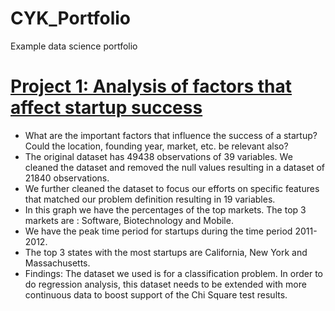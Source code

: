 # CYK_Portfolio
Example data science portfolio

# [Project 1: Analysis of factors that affect startup success](https://github.com/CYKDataWorld/CYK_Portfolio/blob/main/Final%20Project.pdf)
* What are the important factors that influence the success of a startup? Could the location, founding year, market, etc. be relevant also?
* The original dataset has 49438 observations of 39 variables. We cleaned the dataset and removed the null values resulting in a dataset of 21840 observations. 
* We further cleaned the dataset to focus our efforts on specific features that matched our problem definition resulting in 19 variables.
* In this graph we have the percentages of the top markets. The top 3 markets are : Software, Biotechnology and Mobile.
* We have the peak time period for startups during the time period 2011-2012.
* The top 3 states with the most startups are California, New York and Massachusetts.
* Findings: The dataset we used is for a classification problem. In order to do regression analysis, this dataset needs to be extended with more continuous data to   boost support of the Chi Square test results. 
